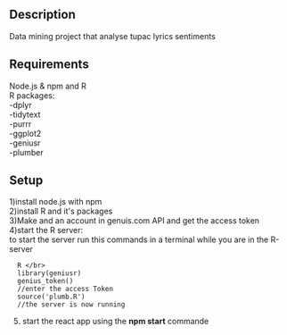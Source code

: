 
## Description
Data mining project that analyse tupac lyrics sentiments 
## Requirements

Node.js & npm and R <br/>
R packages:<br/>
-dplyr <br/>
-tidytext<br/>
-purrr <br/>
-ggplot2 <br/>
-geniusr <br/>
-plumber <br/>

## Setup
1)install node.js with npm </br>
2)install R and it's packages </br>
3)Make and an account in genuis.com API and get the access token </br>
4)start the R server:</br>
to start the server run this commands in a terminal while you are in the R-server</br>
```
  R </br>
  library(geniusr)
  genius_token()
  //enter the access Token 
  source('plumb.R') 
  //the server is now running
```
5) start the react app using the <b>npm start</b> commande 



